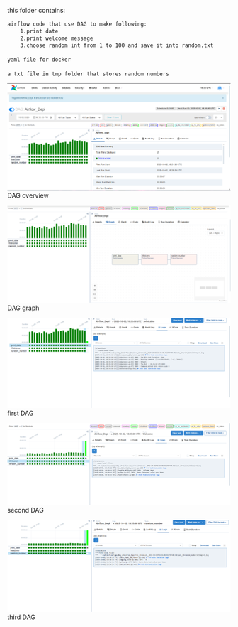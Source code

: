 this folder contains:

    airflow code that use DAG to make following:
        1.print date
        2.print welcome message
        3.choose random int from 1 to 100 and save it into random.txt

    yaml file for docker

    a txt file in tmp folder that stores random numbers

![alt text](image.png)
DAG overview


![alt text](image-1.png)
DAG graph


![alt text](image-2.png)
first DAG


![alt text](image-3.png)
second DAG


![alt text](image-4.png)
third DAG

